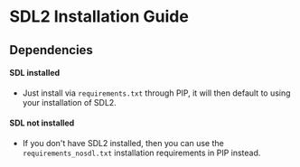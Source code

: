 # SDL2 Installation Guide

## Dependencies

#### SDL installed
- Just install via `requirements.txt` through PIP, it will then default to using your installation of SDL2.


#### SDL not installed

- If you don't have SDL2 installed, then you can use the `requirements_nosdl.txt` installation requirements in PIP instead.
